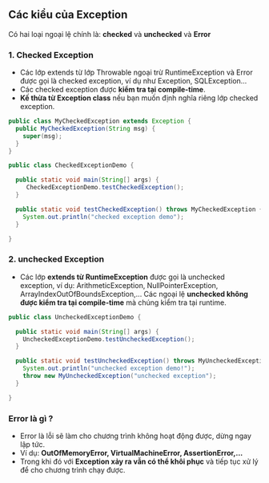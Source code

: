 ## Các kiểu của Exception
Có hai loại ngoại lệ chính là: **checked** và **unchecked** và **Error**
### 1. Checked Exception
- Các lớp extends từ lớp Throwable ngoại trừ RuntimeException và Error được gọi là checked exception, ví dụ như Exception, SQLException...
- Các checked exception được **kiểm tra tại compile-time**.
- **Kế thừa từ Exception class** nếu bạn muốn định nghĩa riêng lớp checked exception.
```java
public class MyCheckedException extends Exception {
  public MyCheckedException(String msg) {
    super(msg);
  }
}

public class CheckedExceptionDemo {

  public static void main(String[] args) {
     CheckedExceptionDemo.testCheckedException();
  }

  public static void testCheckedException() throws MyCheckedException {
    System.out.println("checked exception demo");
  }

}
```
### 2. unchecked Exception
- Các lớp **extends từ RuntimeException** được gọi là unchecked exception, ví dụ: ArithmeticException, NullPointerException, ArrayIndexOutOfBoundsException,... Các ngoại lệ **unchecked không được kiểm tra tại compile-time** mà chúng kiểm tra tại runtime.
```java
public class UncheckedExceptionDemo {

  public static void main(String[] args) {
    UncheckedExceptionDemo.testUncheckedException();
  }

  public static void testUncheckedException() throws MyUncheckedException {
    System.out.println("unchecked exception demo!");
    throw new MyUncheckedException("unchecked exception");
  }

}
```
### Error là gì ?
- Error là lỗi sẽ làm cho chương trình không hoạt động được, dừng ngay lập tức.
- Ví dụ: **OutOfMemoryError, VirtualMachineError, AssertionError,...**
- Trong khi đó với **Exception xảy ra vẫn có thể khôi phục** và tiếp tục xử lý để cho chương trình chạy được.
